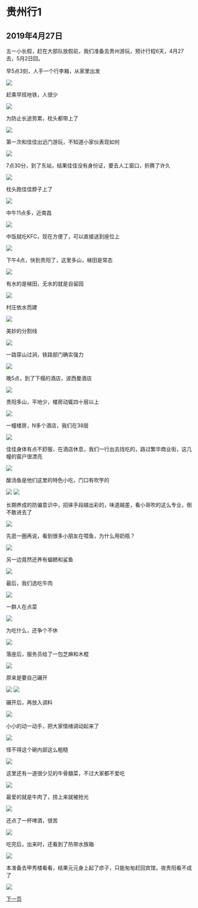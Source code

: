 贵州行1
=======================

2019年4月27日
-----------------------

五一小长假，赶在大部队放假前，我们准备去贵州游玩，预计行程6天，4月27去，5月2日回。

早5点3刻，人手一个行李箱，从家里出发

![]({{site.url}}/assets/blog-images/20190427/1-1.jpg)

赶乘早班地铁，人很少

![]({{site.url}}/assets/blog-images/20190427/1-2.jpg)

为防止长途劳累，枕头都带上了

![]({{site.url}}/assets/blog-images/20190427/1-3.jpg)

第一次和佳佳出远门游玩，不知道小家伙表现如何

![]({{site.url}}/assets/blog-images/20190427/1-4.jpg)

7点30分，到了东站，结果佳佳没有身份证，要去人工窗口，折腾了许久

![]({{site.url}}/assets/blog-images/20190427/1-5.jpg)

枕头跑佳佳脖子上了

![]({{site.url}}/assets/blog-images/20190427/1-6.jpg)

中午11点多，近南昌

![]({{site.url}}/assets/blog-images/20190427/1-7.jpg)

中饭就吃KFC，现在方便了，可以直接送到座位上

![]({{site.url}}/assets/blog-images/20190427/1-8.jpg)

下午4点，快到贵阳了，这里多山，梯田是常态

![]({{site.url}}/assets/blog-images/20190427/1-9.jpg)

有水的是梯田，无水的就是自留园

![]({{site.url}}/assets/blog-images/20190427/1-10.jpg)

村庄依水而建

![]({{site.url}}/assets/blog-images/20190427/1-11.jpg)

美妙的分割线

![]({{site.url}}/assets/blog-images/20190427/1-12.jpg)

一路穿山过涧，铁路部门确实强力

![]({{site.url}}/assets/blog-images/20190427/1-14.jpg)

晚5点，到了下榻的酒店，波西曼酒店

![]({{site.url}}/assets/blog-images/20190427/1-15.jpg)

贵阳多山，平地少，楼房动辄四十层以上

![]({{site.url}}/assets/blog-images/20190427/1-16.jpg)

一幢楼房，N多个酒店，我们在38层

![]({{site.url}}/assets/blog-images/20190427/1-17.jpg)

佳佳身体有点不舒服，在酒店休息，我们一行出去找吃的，路过繁华商业街，这几幢的窗户很漂亮

![]({{site.url}}/assets/blog-images/20190427/1-18.jpg)

酸汤鱼是他们这里的特色小吃，门口有吹竽的

![]({{site.url}}/assets/blog-images/20190427/1-19.jpg)
![]({{site.url}}/assets/blog-images/20190427/1-20.jpg)

长期养成的防骗意识中，招徕手段越出彩的，味道越差，看小哥吹的这么专业，倒不敢进去了

![]({{site.url}}/assets/blog-images/20190427/1-21.jpg)

先逛一圈再说，看到很多小朋友在喂鱼，为什么用奶瓶？

![]({{site.url}}/assets/blog-images/20190427/1-22.jpg)

另一边竟然还养有蝠鲼和鲨鱼

![]({{site.url}}/assets/blog-images/20190427/1-23.jpg)

最后，我们选吃牛肉

![]({{site.url}}/assets/blog-images/20190427/1-24.jpg)

一群人在点菜

![]({{site.url}}/assets/blog-images/20190427/1-25.jpg)

为吃什么，还争个不休

![]({{site.url}}/assets/blog-images/20190427/1-26.jpg)

落座后，服务员给了一包芝麻和木棍

![]({{site.url}}/assets/blog-images/20190427/1-27.jpg)

原来是要自己碾开

![]({{site.url}}/assets/blog-images/20190427/1-28.jpg)
![]({{site.url}}/assets/blog-images/20190427/1-29.jpg)

碾开后，再放入调料

![]({{site.url}}/assets/blog-images/20190427/1-30.jpg)

小小的动一动手，把大家情绪调动起来了

![]({{site.url}}/assets/blog-images/20190427/1-31.jpg)

怪不得这个碗内部这么粗糙

![]({{site.url}}/assets/blog-images/20190427/1-32.jpg)

这里还有一道很少见的牛骨髓菜，不过大家都不爱吃

![]({{site.url}}/assets/blog-images/20190427/1-33.jpg)

最爱的就是牛肉了，捞上来就被抢光

![]({{site.url}}/assets/blog-images/20190427/1-34.jpg)

还点了一杯啤酒，很苦

![]({{site.url}}/assets/blog-images/20190427/1-35.jpg)

吃完后，出来时，还看到了热带水族箱

![]({{site.url}}/assets/blog-images/20190427/1-36.jpg)

本准备去甲秀楼看看，结果元元身上起了疹子，只能匆匆赶回宾馆，夜贵阳看不成了

![]({{site.url}}/assets/blog-images/20190427/1-37.jpg)

[下一页](/2019/04/28/贵州行2.html)